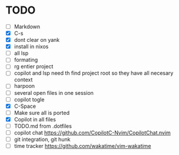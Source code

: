 # TODO

- [ ] Markdown
- [x] C-s
- [x] dont clear on yank
- [x] install in nixos
- [ ] all lsp
- [ ] formating
- [ ] rg entier project
- [ ] copilot and lsp need th find project root so they have all necesary context
- [ ] harpoon
- [ ] several open files in one session
- [ ] copilot togle
- [x] C-Space
- [ ] Make sure all is ported
- [x] Copilot in all files
- [ ] TODO.md from .dotfiles
- [ ] copilot chat https://github.com/CopilotC-Nvim/CopilotChat.nvim
- [ ] git integration, git hunk
- [ ] time tracker https://github.com/wakatime/vim-wakatime
